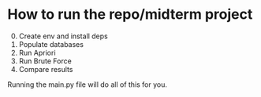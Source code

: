 # How to run the repo/midterm project

0. Create env and install deps
1. Populate databases
2. Run Apriori
3. Run Brute Force
4. Compare results

Running the main.py file will do all of this for you.